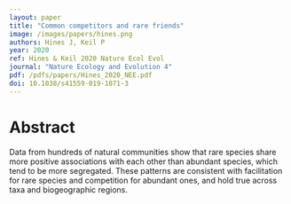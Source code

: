 ```yaml
---
layout: paper
title: "Common competitors and rare friends"
image: /images/papers/hines.png
authors: Hines J, Keil P
year: 2020
ref: Hines & Keil 2020 Nature Ecol Evol
journal: "Nature Ecology and Evolution 4"
pdf: /pdfs/papers/Hines_2020_NEE.pdf
doi: 10.1038/s41559-019-1071-3
---
```


# Abstract

Data from hundreds of natural communities show that rare species share more positive associations with each other than abundant species, which tend to be more segregated. These patterns are consistent with facilitation for rare species and competition for abundant ones, and hold true across taxa and biogeographic regions.

